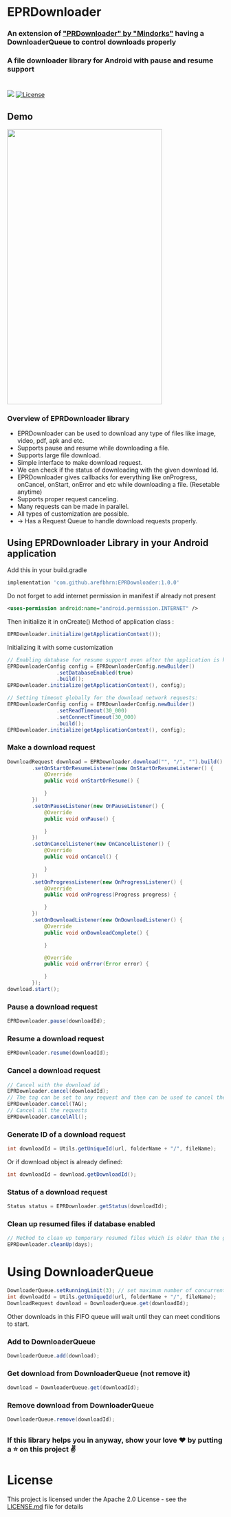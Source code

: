 # EPRDownloader
### An extension of ["PRDownloader" by "Mindorks"](https://github.com/MindorksOpenSource/PRDownloader) having a DownloaderQueue to control downloads properly
### A file downloader library for Android with pause and resume support
#
[![](https://jitpack.io/v/arefbhrn/EPRDownloader.svg)](https://jitpack.io/#arefbhrn/EPRDownloader)
[![License](https://img.shields.io/badge/License-Apache%202.0-blue.svg)](https://opensource.org/licenses/Apache-2.0)

## Demo
<img src=https://raw.githubusercontent.com/MindorksOpenSource/PRDownloader/master/assets/sample_download.png width=360 height=640 />

### Overview of EPRDownloader library
* EPRDownloader can be used to download any type of files like image, video, pdf, apk and etc.
* Supports pause and resume while downloading a file.
* Supports large file download.
* Simple interface to make download request.
* We can check if the status of downloading with the given download Id.
* EPRDownloader gives callbacks for everything like onProgress, onCancel, onStart, onError and etc while downloading a file. (Resetable anytime)
* Supports proper request canceling.
* Many requests can be made in parallel.
* All types of customization are possible.
* -> Has a Request Queue to handle download requests properly.

## Using EPRDownloader Library in your Android application

Add this in your build.gradle
```groovy
implementation 'com.github.arefbhrn:EPRDownloader:1.0.0'
```
Do not forget to add internet permission in manifest if already not present
```xml
<uses-permission android:name="android.permission.INTERNET" />
```
Then initialize it in onCreate() Method of application class :
```java
EPRDownloader.initialize(getApplicationContext());
```
Initializing it with some customization
```java
// Enabling database for resume support even after the application is killed:
EPRDownloaderConfig config = EPRDownloaderConfig.newBuilder()
                .setDatabaseEnabled(true)
                .build();
EPRDownloader.initialize(getApplicationContext(), config);

// Setting timeout globally for the download network requests:
EPRDownloaderConfig config = EPRDownloaderConfig.newBuilder()
                .setReadTimeout(30_000)
                .setConnectTimeout(30_000)
                .build();
EPRDownloader.initialize(getApplicationContext(), config);
```

### Make a download request
```java
DownloadRequest download = EPRDownloader.download("", "/", "").build()
        .setOnStartOrResumeListener(new OnStartOrResumeListener() {
            @Override
            public void onStartOrResume() {

            }
        })
        .setOnPauseListener(new OnPauseListener() {
            @Override
            public void onPause() {

            }
        })
        .setOnCancelListener(new OnCancelListener() {
            @Override
            public void onCancel() {

            }
        })
        .setOnProgressListener(new OnProgressListener() {
            @Override
            public void onProgress(Progress progress) {

            }
        })
        .setOnDownloadListener(new OnDownloadListener() {
            @Override
            public void onDownloadComplete() {

            }

            @Override
            public void onError(Error error) {

            }
        });
download.start();
```

### Pause a download request
```java
EPRDownloader.pause(downloadId);
```

### Resume a download request
```java
EPRDownloader.resume(downloadId);
```

### Cancel a download request
```java
// Cancel with the download id
EPRDownloader.cancel(downloadId);
// The tag can be set to any request and then can be used to cancel the request
EPRDownloader.cancel(TAG);
// Cancel all the requests
EPRDownloader.cancelAll();
```

### Generate ID of a download request
```java
int downloadId = Utils.getUniqueId(url, folderName + "/", fileName);
```
Or if download object is already defined:
```java
int downloadId = download.getDownloadId();
```

### Status of a download request
```java
Status status = EPRDownloader.getStatus(downloadId);
```

### Clean up resumed files if database enabled
```java
// Method to clean up temporary resumed files which is older than the given day
EPRDownloader.cleanUp(days);
```

Using DownloaderQueue
=
```java
DownloaderQueue.setRunningLimit(3); // set maximum number of concurrent downloads
int downloadId = Utils.getUniqueId(url, folderName + "/", fileName);
DownloadRequest download = DownloaderQueue.get(downloadId);
```
Other downloads in this FIFO queue will wait until they can meet conditions to start.

### Add to DownloaderQueue
```java
DownloaderQueue.add(download);
```

### Get download from DownloaderQueue (not remove it)
```java
download = DownloaderQueue.get(downloadId);
```

### Remove download from DownloaderQueue
```java
DownloaderQueue.remove(downloadId);
```

##
### If this library helps you in anyway, show your love :heart: by putting a :star: on this project :v:
##

License
=
This project is licensed under the Apache 2.0 License - see the [LICENSE.md](LICENSE.md) file for details